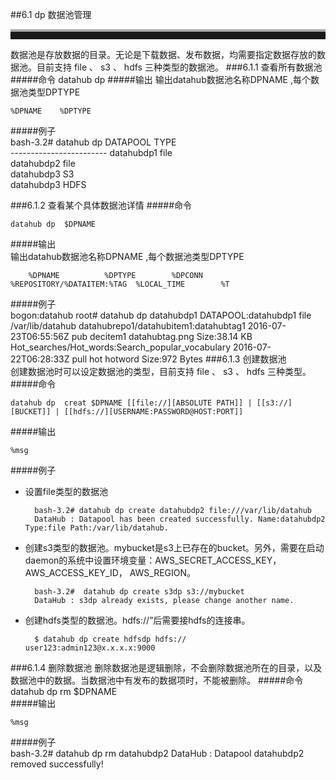 ##6.1  dp	数据池管理
<br>
<hr style=" height:12px;border:none;border-top:4px solid #A9A9A9;" />   
数据池是存放数据的目录。无论是下载数据、发布数据，均需要指定数据存放的数据池。目前支持 file 、 s3 、 hdfs 三种类型的数据池。    
###6.1.1 查看所有数据池
#####命令  
	datahub dp  
#####输出  
输出datahub数据池名称DPNAME ,每个数据池类型DPTYPE	  
  
	%DPNAME    %DPTYPE
	
#####例子  
	bash-3.2# datahub dp
	DATAPOOL            TYPE    
	------------------------
	datahubdp1          file    
	datahubdp2          file    
	datahubdp3          S3   
	datahubdp3          HDFS  


###6.1.2 查看某个具体数据池详情
#####命令  

	datahub dp  $DPNAME
#####输出	  
	输出datahub数据池名称DPNAME ,每个数据池类型DPTYPE	  
  
		%DPNAME          %DPTYPE        %DPCONN
	%REPOSITORY/%DATAITEM:%TAG  %LOCAL_TIME        %T
	
#####例子  
	bogon:datahub root# datahub dp datahubdp1
	DATAPOOL:datahubdp1      	file            	/var/lib/datahub
	datahubrepo1/datahubitem1:datahubtag1 	2016-07-23T06:55:56Z 	pub   	decitem1                         	datahubtag.png       	 Size:38.14 KB	   
	Hot_searches/Hot_words:Search_popular_vocabulary 	2016-07-22T06:28:33Z 	pull  	hot                              	hotword              	Size:972 Bytes
###6.1.3 创建数据池    
创建数据池时可以设定数据池的类型，目前支持 file 、 s3 、 hdfs 三种类型。
#####命令  

	datahub dp  creat $DPNAME [[file://][ABSOLUTE PATH]] | [[s3://][BUCKET]] | [[hdfs://][USERNAME:PASSWORD@HOST:PORT]]
#####输出	
  
	%msg
	
#####例子  
* 设置file类型的数据池  

		bash-3.2# datahub dp create datahubdp2 file:///var/lib/datahub
		DataHub : Datapool has been created successfully. Name:datahubdp2 Type:file Path:/var/lib/datahub.    
  
* 创建s3类型的数据池。mybucket是s3上已存在的bucket。另外，需要在启动daemon的系统中设置环境变量：AWS_SECRET_ACCESS_KEY， AWS_ACCESS_KEY_ID， AWS_REGION。   

		bash-3.2#  datahub dp create s3dp s3://mybucket
		DataHub : s3dp already exists, please change another name.
* 创建hdfs类型的数据池。hdfs://”后需要接hdfs的连接串。  
		  
		$ datahub dp create hdfsdp hdfs://				user123:admin123@x.x.x.x:9000  
		
###6.1.4 删除数据池
删除数据池是逻辑删除，不会删除数据池所在的目录，以及数据池中的数据。当数据池中有发布的数据项时，不能被删除。
#####命令
	datahub dp rm $DPNAME    
#####输出	
  
	%msg
	
#####例子    
	bash-3.2# datahub dp rm datahubdp2
	DataHub : Datapool datahubdp2 removed successfully!